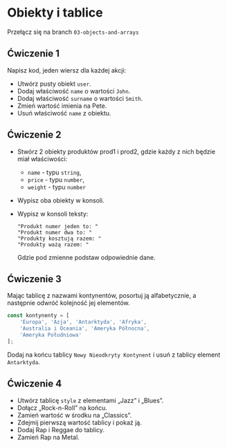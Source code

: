 # Obiekty i tablice

Przełącz się na branch `03-objects-and-arrays`

## Ćwiczenie 1

Napisz kod, jeden wiersz dla każdej akcji:

* Utwórz pusty obiekt `user`.
* Dodaj właściwość `name` o wartości `John`.
* Dodaj właściwość `surname` o wartości `Smith`.
* Zmień wartość imienia na Pete.
* Usuń właściwość `name` z obiektu.

## Ćwiczenie 2

* Stwórz 2 obiekty produktów prod1 i prod2, gdzie każdy z nich będzie miał właściwości:
    + `name` - typu `string`,
    + `price` - typu `number`,
    + `weight` - typu `number`
* Wypisz oba obiekty w konsoli.
* Wypisz w konsoli teksty:

    ```text
    "Produkt numer jeden to: "
    "Produkt numer dwa to: "
    "Produkty kosztują razem: "
    "Produkty ważą razem: "
    ```

    Gdzie pod zmienne podstaw odpowiednie dane.

## Ćwiczenie 3

Mając tablicę z nazwami kontynentów, posortuj ją alfabetycznie, a następnie
odwróć kolejność jej elementów.

```js
const kontynenty = [
    'Europa', 'Azja', 'Antarktyda', 'Afryka',
    'Australia i Oceania', 'Ameryka Północna',
    'Ameryka Południowa'
];
```

Dodaj na końcu tablicy `Nowy Nieodkryty Kontynent` i usuń z tablicy element `Antarktyda`.

## Ćwiczenie 4

* Utwórz tablicę `style` z elementami „Jazz” i „Blues”.
* Dołącz „Rock-n-Roll” na końcu.
* Zamień wartość w środku na „Classics”.
* Zdejmij pierwszą wartość tablicy i pokaż ją.
* Dodaj Rap i Reggae do tablicy.
* Zamień Rap na Metal.
